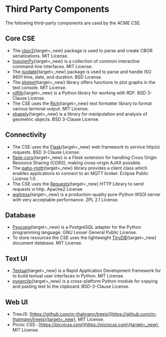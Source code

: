 # Third Party Components

The following third-party components are used by the ACME CSE.

## Core CSE
- The [cbor2](https://github.com/agronholm/cbor2){target=_new} package is used to parse and create CBOR serializations. MIT License.
- [InquirerPy](https://github.com/kazhala/InquirerPy/){target=_new} is a collection of common interactive command-line interfaces. MIT License.
- The [isodate](https://github.com/gweis/isodate){target=_new} package is used to parse and handle ISO 8601 time, date, and duration. BSD License.
- The [plotext](https://github.com/piccolomo/plotext){target=_new} library offers functions to plot graphs in the text console. MIT License.
- [rdflib](https://github.com/RDFLib/rdflib){target=_new} is a Python library for working with RDF. BSD 3-Clause License.
- The CSE uses the [Rich](https://github.com/willmcgugan/rich){target=_new} text formatter library to format various terminal output. MIT License. 
- [shapely](https://github.com/shapely/shapely){target=_new} is a library for manipulation and analysis of geometric objects. BSD 3-Clause License. 


## Connectivity
- The CSE uses the [Flask](https://flask.palletsprojects.com/){target=_new} web framework to service http(s) requests. BSD 3-Clause License.
- [flask-cors](https://github.com/corydolphin/flask-cors/){target=_new} is a *Flask* extension for handling Cross Origin Resource Sharing (CORS), making cross-origin AJAX possible.
- The [paho-mqtt](https://www.eclipse.org/paho/){target=_new} library provides a client class which enables applications to connect to an MQTT broker. Eclipse Public License 1.0 .
- The CSE uses the [Requests](https://requests.readthedocs.io){target=_new} HTTP Library to send requests vi http. Apache2 License
- [waitress](https://github.com/Pylons/waitress){target=_new} is a production-quality pure-Python WSGI server with very acceptable performance. ZPL 2.1 License.


## Database 
- [Psycopg](https://www.psycopg.org){target=_new} is a PostgreSQL adapter for the Python programming language. GNU Lesser General Public License.
- To store resources the CSE uses the lightweight [TinyDB](https://github.com/msiemens/tinydb){target=_new} document database. MIT License.


## Text UI
- [Textual](https://github.com/textualize/textual){target=_new} is a Rapid Application Development framework for to build textual user interfaces in Python. MIT License.
- [pyperclip](https://github.com/asweigart/pyperclip){target=_new} is a cross-platform Python module for copying and pasting text to the clipboard. BSD-3-Clause License.


## Web UI
- TreeJS: [https://github.com/m-thalmann/treejs](https://github.com/m-thalmann/treejs){target=_new}, MIT License.
- Picnic CSS : [https://picnicss.com](https://picnicss.com){target=_new}, MIT License.
